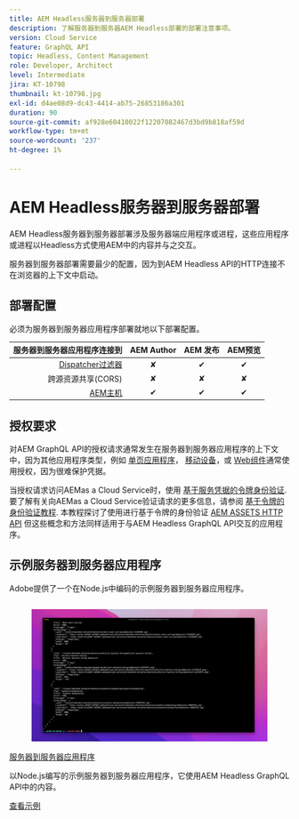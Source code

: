 ```yaml
---
title: AEM Headless服务器到服务器部署
description: 了解服务器到服务器AEM Headless部署的部署注意事项。
version: Cloud Service
feature: GraphQL API
topic: Headless, Content Management
role: Developer, Architect
level: Intermediate
jira: KT-10798
thumbnail: kt-10798.jpg
exl-id: d4ae08d9-dc43-4414-ab75-26853186a301
duration: 90
source-git-commit: af928e60410022f12207082467d3bd9b818af59d
workflow-type: tm+mt
source-wordcount: '237'
ht-degree: 1%

---
```


# AEM Headless服务器到服务器部署

AEM Headless服务器到服务器部署涉及服务器端应用程序或进程，这些应用程序或进程以Headless方式使用AEM中的内容并与之交互。

服务器到服务器部署需要最少的配置，因为到AEM Headless API的HTTP连接不在浏览器的上下文中启动。

## 部署配置

必须为服务器到服务器应用程序部署就地以下部署配置。

| 服务器到服务器应用程序连接到 | AEM Author | AEM 发布 | AEM预览 |
|---------------------------------------------------------------:|:----------:|:-----------:|:-----------:|
| [Dispatcher过滤器](./configurations/dispatcher-filters.md) | ✘ | ✔ | ✔ |
| 跨源资源共享(CORS) | ✘ | ✘ | ✘ |
| [AEM主机](./configurations/aem-hosts.md) | ✔ | ✔ | ✔ |

## 授权要求

对AEM GraphQL API的授权请求通常发生在服务器到服务器应用程序的上下文中，因为其他应用程序类型，例如 [单页应用程序](./spa.md)， [移动设备](./mobile.md)，或 [Web组件](./web-component.md)通常使用授权，因为很难保护凭据。

当授权请求访问AEMas a Cloud Service时，使用 [基于服务凭据的令牌身份验证](https://experienceleague.adobe.com/docs/experience-manager-cloud-service/content/implementing/developing/generating-access-tokens-for-server-side-apis.html). 要了解有关向AEMas a Cloud Service验证请求的更多信息，请参阅 [基于令牌的身份验证教程](https://experienceleague.adobe.com/docs/experience-manager-learn/getting-started-with-aem-headless/authentication/overview.html). 本教程探讨了使用进行基于令牌的身份验证 [AEM ASSETS HTTP API](https://experienceleague.adobe.com/docs/experience-manager-cloud-service/content/assets/admin/mac-api-assets.html) 但这些概念和方法同样适用于与AEM Headless GraphQL API交互的应用程序。

## 示例服务器到服务器应用程序

Adobe提供了一个在Node.js中编码的示例服务器到服务器应用程序。

<div class="columns is-multiline">
    <!-- Server-to-server app -->
    <div class="column is-half-tablet is-half-desktop is-one-third-widescreen" aria-label="Server-to-server app" tabindex="0">
       <div class="card">
           <div class="card-image">
               <figure class="image is-16by9">
                   <a href="../example-apps/server-to-server-app.md" title="服务器到服务器应用程序" tabindex="-1">
                       <img class="is-bordered-r-small" src="../example-apps/assets/server-to-server-app/server-to-server-card.png" alt="服务器到服务器应用程序">
                   </a>
               </figure>
           </div>
           <div class="card-content is-padded-small">
               <div class="content">
                   <p class="headline is-size-6 has-text-weight-bold"><a href="../example-apps/server-to-server-app.md" title="服务器到服务器应用程序">服务器到服务器应用程序</a></p>
                   <p class="is-size-6">以Node.js编写的示例服务器到服务器应用程序，它使用AEM Headless GraphQL API中的内容。</p>
                   <a href="../example-apps/server-to-server-app.md" class="spectrum-Button spectrum-Button--outline spectrum-Button--primary spectrum-Button--sizeM">
                       <span class="spectrum-Button-label has-no-wrap has-text-weight-bold">查看示例</span>
                   </a>
               </div>
           </div>
       </div>
    </div>
</div>
